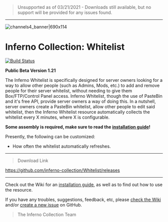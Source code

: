 > Unsupported as of 03/21/2021 - Downloads still available, but no support will be provided for any issues found.

***

![channels4_banner|690x114](https://i.ibb.co/CHMD8y6/channels4-banner.jpg) 
# Inferno Collection: Whitelist
[![Build Status](https://travis-ci.com/inferno-collection/Whitelist.svg?branch=master)](https://travis-ci.com/inferno-collection/Whitelist)

__Public Beta Version 1.21__

The Inferno Whitelist is specifically designed for server owners looking for a way to allow other people (such as Admins, Mods, etc.) to add and remove people for their server whitelist, without needing to give them Box/FTP/Control Panel access. Inferno Whitelist, though the use of PasteBin and it's free API, provide server owners a way of doing this. In a nutshell, server owners create a PasteBin whitelist, allow other people to edit said whitelist, then the Inferno Whitelist resource automatically collects the whitelist every X minutes, where X is configurable.

**Some assembly is required, make sure to read the [installation guide](https://github.com/inferno-collection/Whitelist/wiki/Installation-Guide)!**

Presently, the following can be customized:
- How often the whitelist automatically refreshes.

***

> Download Link

https://github.com/inferno-collection/Whitelist/releases 

***
Check out the Wiki for an [installation guide](https://github.com/inferno-collection/Whitelist/wiki/Installation-Guide), as well as to find out how to use the resource.

If you have any troubles, suggestions, feedback, etc, please [check the Wiki](https://github.com/inferno-collection/Whitelist/wiki) and/or [create a new issue](https://github.com/inferno-collection/Whitelist/issues/new/choose) on GitHub.

> The Inferno Collection Team
